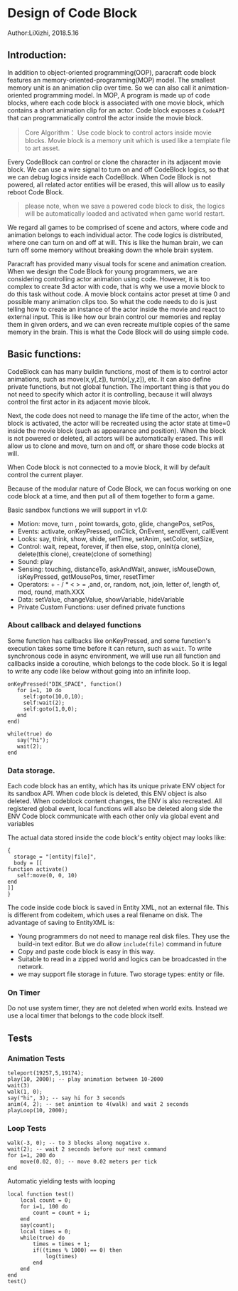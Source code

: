﻿# Design of Code Block
Author:LiXizhi, 2018.5.16

## Introduction: 
In addition to object-oriented programming(OOP), paracraft code block features an memory-oriented-programming(MOP) model. 
The smallest memory unit is an animation clip over time. So we can also call it animation-oriented programming model. 
In MOP, A program is made up of code blocks, where each code block is associated with one movie block, which contains a short animation
clip for an actor. Code block exposes a `CodeAPI` that can programmatically control the actor inside the movie block. 


> Core Algorithm： Use code block to control actors inside movie blocks. 
Movie block is a memory unit which is used like a template file to art asset. 

Every CodeBlock can control or clone the character in its adjacent movie block. 
We can use a wire signal to turn on and off CodeBlock logics, so that we can debug logics inside each CodeBlock. 
When Code Block is not powered, all related actor entities will be erased, this will allow us to easily reboot 
Code Block. 

> please note, when we save a powered code block to disk, the logics will be automatically loaded and activated 
when game world restart. 

We regard all games to be comprised of scene and actors, where code and animation belongs to each individual actor. 
The code logics is distributed, where one can turn on and off at will. This is like the human brain,
we can turn off some memory without breaking down the whole brain system. 

Paracraft has provided many visual tools for scene and animation creation. 
When we design the Code Block for young programmers, we are considering controlling actor animation using code. 
However, it is too complex to create 3d actor with code, that is why we use a movie block to do this task 
without code. A movie block contains actor preset at time 0 and possible many animation clips too. 
So what the code needs to do is just telling how to create an instance of the actor inside the movie and react
to external input. This is like how our brain control our memories and replay them in given orders, and we 
can even recreate multiple copies of the same memory in the brain. This is what the Code Block will do
using simple code. 

## Basic functions: 

CodeBlock can has many buildin functions, most of them is to control actor animations, such as 
move(x,y[,z]), turn(x[,y,z]), etc. It can also define private functions, but not global function. 
The important thing is that you do not need to specify which actor it is controlling, because it will 
always control the first actor in its adjacent movie blcok. 

Next, the code does not need to manage the life time of the actor, when the block is activated, 
the actor will be recreated using the actor state at time=0 inside the movie block (such as appearance and position). 
When the block is not powered or deleted, all actors will be automatically erased. 
This will allow us to clone and move, turn on and off, or share those code blocks at will. 

When Code block is not connected to a movie block, it will by default control the current player. 

Because of the modular nature of Code Block, we can focus working on one code block at a time, and then 
put all of them together to form a game. 

Basic sandbox functions we will support in v1.0:

- Motion: move, turn , point towards, goto, glide, changePos, setPos,
- Events: activate, onKeyPressed, onClick, OnEvent, sendEvent, callEvent
- Looks: say, think, show, shide, setTime, setAnim, setColor, setSize,
- Control: wait, repeat, forever, if then else, stop, onInit(a clone), delete(this clone), create(clone of something)
- Sound: play
- Sensing: touching, distanceTo, askAndWait, answer, isMouseDown, isKeyPressed, getMousePos, timer, resetTimer
- Operators: + - / * < > = ,and, or, random, not, join, letter of, length of, mod, round, math.XXX
- Data: setValue, changeValue, showVariable, hideVariable
- Private Custom Functions: user defined private functions


### About callback and delayed functions 
Some function has callbacks like onKeyPressed, and some function's execution takes some time before it can return, 
such as `wait`. To write synchronous code in async environment, we will use run all function and callbacks inside a 
coroutine, which belongs to the code block. So it is legal to write any code like below 
without going into an infinite loop.
```
onKeyPressed("DIK_SPACE", function()
   for i=1, 10 do
     self:goto(10,0,10);
     self:wait(2);
     self:goto(1,0,0);
   end
end)

while(true) do
   say("hi");
   wait(2);
end
```

### Data storage. 
Each code block has an entity, which has its unique private ENV object for its sandbox API. 
When code block is deleted, this ENV object is also deleted. When codeblock content changes, 
the ENV is also recreated. All registered global event, local functions will also be deleted along side the ENV
Code block communicate with each other only via global event and variables

The actual data stored inside the code block's entity object may looks like:

```
{ 
  storage = "[entity|file]",
  body = [[
function activate()
   self:move(0, 0, 10)
end
]]
}
```
The code inside code block is saved in Entity XML, not an external file. 
This is different from codeitem, which uses a real filename on disk. The advantage of saving to EntityXML is:

- Young programmers do not need to manage real disk files. They use the build-in text editor. But we do allow `include(file)` command in future
- Copy and paste code block is easy in this way. 
- Suitable to read in a zipped world and logics can be broadcasted in the network. 
- we may support file storage in future. Two storage types: entity or file.

### On Timer
Do not use system timer, they are not deleted when world exits. Instead we use a local timer that belongs to the code block itself.

## Tests

### Animation Tests
```
teleport(19257,5,19174);
play(10, 2000); -- play animation between 10-2000
wait(3)
walk(1, 0);
say("hi", 3); -- say hi for 3 seconds
anim(4, 2); -- set animtion to 4(walk) and wait 2 seconds
playLoop(10, 2000);
```

### Loop Tests
```
walk(-3, 0); -- to 3 blocks along negative x.
wait(2); -- wait 2 seconds before our next command
for i=1, 200 do
	move(0.02, 0); -- move 0.02 meters per tick
end
```

Automatic yielding tests with looping
```
local function test()
	local count = 0;
	for i=1, 100 do
		count = count + i;
	end
	say(count);
	local times = 0;
	while(true) do
		times = times + 1;
		if((times % 1000) == 0) then
			log(times)
		end
	end
end
test()
```